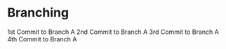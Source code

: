 # Branching
1st Commit to Branch A
2nd Commit to Branch A
3rd Commit to Branch A
4th Commit to Branch A
